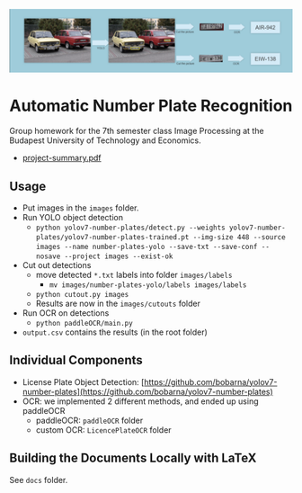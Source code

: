 ![Pipeline Teaser](/docs/project-summary/figures/pipeline2_cut.png "")
# Automatic Number Plate Recognition
Group homework for the 7th semester class Image Processing at the Budapest
University of Technology and Economics.

- [project-summary.pdf](https://bobarna.github.io/bme-image-processing/project-summary.pdf)

## Usage
- Put images in the `images` folder.
- Run YOLO object detection
    - `python yolov7-number-plates/detect.py --weights yolov7-number-plates/yolov7-number-plates-trained.pt --img-size 448 --source images --name number-plates-yolo --save-txt --save-conf --nosave --project images --exist-ok` 
- Cut out detections
    - move detected `*.txt` labels into folder `images/labels`
        - `mv images/number-plates-yolo/labels images/labels`
    - `python cutout.py images`
    - Results are now in the `images/cutouts` folder
- Run OCR on detections
    - `python paddleOCR/main.py`
- `output.csv` contains the results (in the root folder)

## Individual Components
- License Plate Object Detection: [https://github.com/bobarna/yolov7-number-plates](https://github.com/bobarna/yolov7-number-plates)
- OCR: we implemented 2 different methods, and ended up using paddleOCR
    - paddleOCR: `paddleOCR` folder
    - custom OCR: `LicencePlateOCR` folder

## Building the Documents Locally with LaTeX
See `docs` folder.
